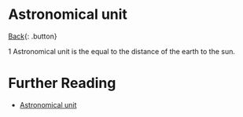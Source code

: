# Astronomical unit

[Back](./astronomy.md){: .button}

1 Astronomical unit is the equal to the distance of the earth to the sun.

# Further Reading

- [Astronomical unit](https://en.wikipedia.org/wiki/Astronomical_unit)
